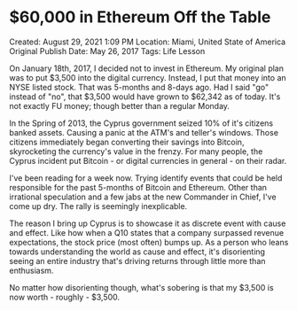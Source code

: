 # $60,000 in Ethereum Off the Table

Created: August 29, 2021 1:09 PM
Location: Miami, United State of America
Original Publish Date: May 26, 2017
Tags: Life Lesson

On January 18th, 2017, I decided not to invest in Ethereum. My original plan was to put $3,500 into the digital currency. Instead, I put that money into an NYSE listed stock. That was 5-months and 8-days ago. Had I said "go" instead of "no", that $3,500 would have grown to $62,342 as of today. It's not exactly FU money; though better than a regular Monday.

In the Spring of 2013, the Cyprus government seized 10% of it's citizens banked assets. Causing a panic at the ATM's and teller's windows. Those citizens immediately began converting their savings into Bitcoin, skyrocketing the currency's value in the frenzy. For many people, the Cyprus incident put Bitcoin - or digital currencies in general - on their radar.

I've been reading for a week now. Trying identify events that could be held responsible for the past 5-months of Bitcoin and Ethereum. Other than irrational speculation and a few jabs at the new Commander in Chief, I've come up dry. The rally is seemingly inexplicable.

The reason I bring up Cyprus is to showcase it as discrete event with cause and effect. Like how when a Q10 states that a company surpassed revenue expectations, the stock price (most often) bumps up. As a person who leans towards understanding the world as cause and effect, it's disorienting seeing an entire industry that's driving returns through little more than enthusiasm.

No matter how disorienting though, what's sobering is that my $3,500 is now worth - roughly - $3,500.